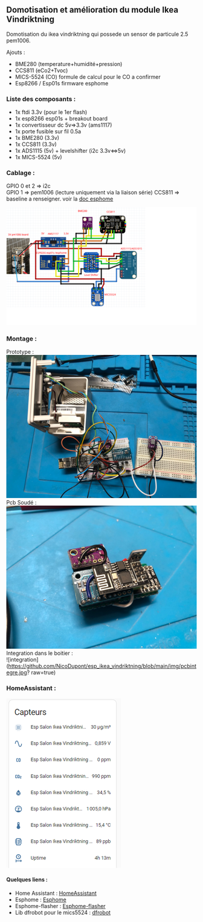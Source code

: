 ## Domotisation et amélioration du module Ikea Vindriktning

Domotisation du ikea vindriktning qui possede un sensor de particule 2.5 pem1006.  

Ajouts :
 - BME280 (temperature+humidité+pression) 
 - CCS811 (eCo2+Tvoc)
 - MICS-5524 (CO) formule de calcul pour le CO a confirmer
 - Esp8266 / Esp01s firmware esphome

### Liste des composants :

- 1x ftdi 3.3v (pour le 1er flash)
- 1x esp8266 esp01s + breakout board
- 1x convertisseur dc 5v=>3.3v (ams1117)
- 1x porte fusible sur fil 0.5a
- 1x BME280 (3.3v)
- 1x CCS811 (3.3v)
- 1x ADS1115 (5v) + levelshifter (i2c 3.3v<=>5v)
- 1x MICS-5524 (5v)
### Cablage :

GPIO 0 et 2 => i2c  
GPIO 1 => pem1006 (lecture uniquement via la liaison série)
CCS811 => baseline a renseigner. voir la [doc esphome](https://esphome.io/components/sensor/ccs811.html) 

![links](https://github.com/NicoDupont/esp_ikea_vindriktning/blob/main/img/shema.png?raw=true)

### Montage :

Prototype :  
![proto](https://github.com/NicoDupont/esp_ikea_vindriktning/blob/main/img/proto.jpg?raw=true)  
Pcb Soudé :  
![pcb](https://github.com/NicoDupont/esp_ikea_vindriktning/blob/main/img/pcbfinal.jpeg?raw=true)  
Integration dans le boitier :  
![integration](https://github.com/NicoDupont/esp_ikea_vindriktning/blob/main/img/pcbintegre.jpg?  raw=true)


### HomeAssistant :

![links](https://github.com/NicoDupont/esp_ikea_vindriktning/blob/main/img/entite.png?raw=true)

#### Quelques liens :
- Home Assistant : [HomeAssistant](https://www.home-assistant.io/) 
- Esphome : [Esphome](https://esphome.io/index.html) 
- Esphome-flasher : [Esphome-flasher](https://github.com/esphome/esphome-flasher/releases)
- Lib dfrobot pour le mics5524 : [dfrobot](https://wiki.dfrobot.com/Fermion__MEMS_Gas_Sensor___MiCS-5524_SKU_SEN0440)
    






